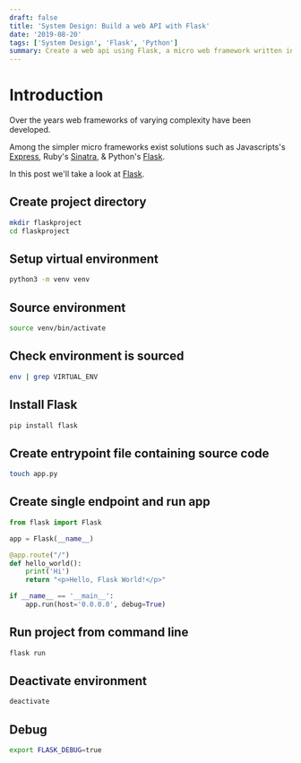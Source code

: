 ```yaml
---
draft: false
title: 'System Design: Build a web API with Flask'
date: '2019-08-20'
tags: ['System Design', 'Flask', 'Python']
summary: Create a web api using Flask, a micro web framework written in Python
---
```


# Introduction

Over the years web frameworks of varying complexity have been developed.

Among the simpler micro frameworks exist solutions such as Javascripts's [Express](https://expressjs.com/en/starter/installing.html), Ruby's [Sinatra](https://sinatrarb.com/), & Python's [Flask](https://flask.palletsprojects.com/en/stable/).

In this post we'll take a look at [Flask](https://flask.palletsprojects.com/en/stable/).

## Create project directory

```bash
mkdir flaskproject
cd flaskproject
```

## Setup virtual environment

```bash
python3 -m venv venv
```

## Source environment

```bash
source venv/bin/activate
```

## Check environment is sourced

```bash
env | grep VIRTUAL_ENV
```

## Install Flask

```bash
pip install flask
```

## Create entrypoint file containing source code

```bash
touch app.py
```

## Create single endpoint and run app

```py
from flask import Flask

app = Flask(__name__)

@app.route("/")
def hello_world():
    print('Hi')
    return "<p>Hello, Flask World!</p>"

if __name__ == '__main__':
    app.run(host='0.0.0.0', debug=True)
```

## Run project from command line

```bash
flask run
```

## Deactivate environment

```bash
deactivate
```

## Debug

```bash
export FLASK_DEBUG=true
```
